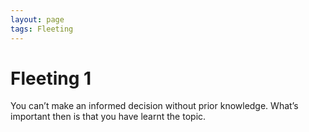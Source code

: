 ```yaml
---
layout: page
tags: Fleeting 
---
```


# Fleeting 1

You can’t make an informed decision without prior knowledge. What’s important then is that you have learnt the topic.